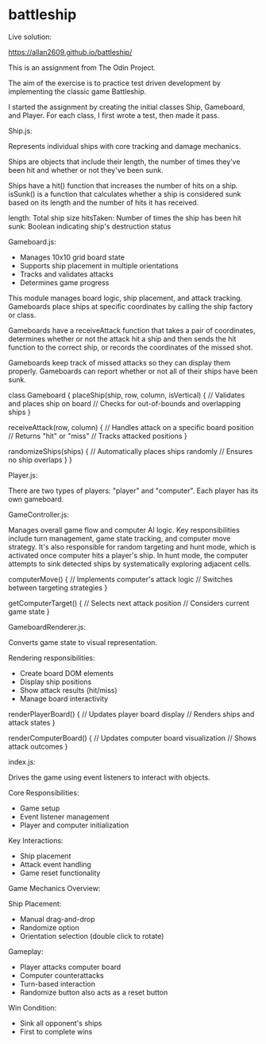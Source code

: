 # battleship

Live solution:

https://allan2609.github.io/battleship/

This is an assignment from The Odin Project.

The aim of the exercise is to practice test driven development by implementing the classic game Battleship.

I started the assignment by creating the initial classes Ship, Gameboard, and Player. For each class, I first wrote a test, then made it pass.

Ship.js:

Represents individual ships with core tracking and damage mechanics.

Ships are objects that include their length, the number of times they’ve been hit and whether or not they've been sunk.

Ships have a hit() function that increases the number of hits on a ship. isSunk() is a function that calculates whether a ship is considered sunk based on its length and the number of hits it has received.

length: Total ship size
hitsTaken: Number of times the ship has been hit
sunk: Boolean indicating ship's destruction status

Gameboard.js:

- Manages 10x10 grid board state
- Supports ship placement in multiple orientations
- Tracks and validates attacks
- Determines game progress

This module manages board logic, ship placement, and attack tracking. Gameboards place ships at specific coordinates by calling the ship factory or class.

Gameboards have a receiveAttack function that takes a pair of coordinates, determines whether or not the attack hit a ship and then sends the hit function to the correct ship, or records the coordinates of the missed shot.

Gameboards keep track of missed attacks so they can display them properly. Gameboards can report whether or not all of their ships have been sunk.

class Gameboard {
  placeShip(ship, row, column, isVertical) {
    // Validates and places ship on board
    // Checks for out-of-bounds and overlapping ships
  }

  receiveAttack(row, column) {
    // Handles attack on a specific board position
    // Returns "hit" or "miss" 
    // Tracks attacked positions
  }

  randomizeShips(ships) {
    // Automatically places ships randomly
    // Ensures no ship overlaps
  }
}

Player.js:

There are two types of players: "player" and "computer". Each player has its own gameboard.

GameController.js:

Manages overall game flow and computer AI logic. Key responsibilities include turn management, game state tracking, and computer move strategy. It's also responsible for random targeting and hunt mode, which is activated once computer hits a player's ship. In hunt mode, the computer attempts to sink detected ships by systematically exploring adjacent cells.

computerMove() {
  // Implements computer's attack logic
  // Switches between targeting strategies
}

getComputerTarget() {
  // Selects next attack position
  // Considers current game state
}

GameboardRenderer.js:

Converts game state to visual representation.

Rendering responsibilities:

- Create board DOM elements
- Display ship positions
- Show attack results (hit/miss)
- Manage board interactivity

renderPlayerBoard() {
  // Updates player board display
  // Renders ships and attack states
}

renderComputerBoard() {
  // Updates computer board visualization
  // Shows attack outcomes
}

index.js:

Drives the game using event listeners to interact with objects.

Core Responsibilities:

- Game setup
- Event listener management
- Player and computer initialization

Key Interactions:

- Ship placement
- Attack event handling
- Game reset functionality

Game Mechanics Overview:

Ship Placement:

- Manual drag-and-drop
- Randomize option
- Orientation selection (double click to rotate)


Gameplay:

- Player attacks computer board
- Computer counterattacks
- Turn-based interaction
- Randomize button also acts as a reset button


Win Condition:

- Sink all opponent's ships
- First to complete wins
